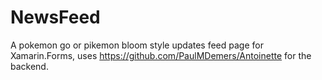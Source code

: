 # NewsFeed

A pokemon go or pikemon bloom style updates feed page for Xamarin.Forms, uses https://github.com/PaulMDemers/Antoinette for the backend.

